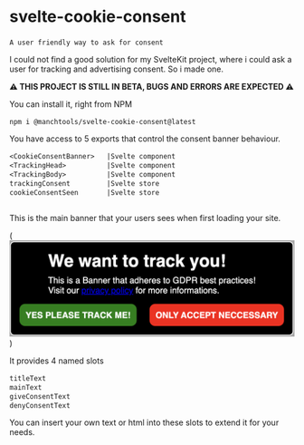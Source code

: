 # svelte-cookie-consent

`A user friendly way to ask for consent`

I could not find a good solution for my SvelteKit project, where i could ask a user for tracking and advertising consent. So i made one.

**⚠️ THIS PROJECT IS STILL IN BETA, BUGS AND ERRORS ARE EXPECTED ⚠️**

You can install it, right from NPM

    npm i @manchtools/svelte-cookie-consent@latest

You have access to 5 exports that control the consent banner behaviour.

```
<CookieConsentBanner>	|Svelte component
<TrackingHead>			|Svelte component
<TrackingBody>			|Svelte component
trackingConsent			|Svelte store
cookieConsentSeen		|Svelte store
```

## <CookieConsentBanner>

This is the main banner that your users sees when first loading your site.

(![Cookie consent banner](screenshots/consentBanner.png))

It provides 4 named slots

```
titleText
mainText
giveConsentText
denyConsentText
```

You can insert your own text or html into these slots to extend it for your needs.
